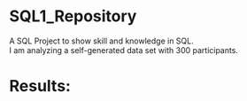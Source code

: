 # SQL1_Repository
A SQL Project to show skill and knowledge in SQL. <br>
I am analyzing a self-generated data set with 300 participants.

# Results:
